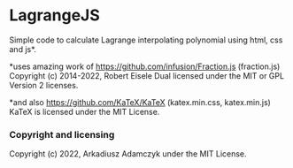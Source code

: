 # LagrangeJS

Simple code to calculate Lagrange interpolating polynomial using html, css and js*.

*uses amazing work of https://github.com/infusion/Fraction.js (fraction.js) \
Copyright (c) 2014-2022, Robert Eisele Dual licensed under the MIT or GPL Version 2 licenses.

*and also https://github.com/KaTeX/KaTeX (katex.min.css, katex.min.js) \
KaTeX is licensed under the MIT License.

### Copyright and licensing
Copyright (c) 2022, Arkadiusz Adamczyk under the MIT License.
